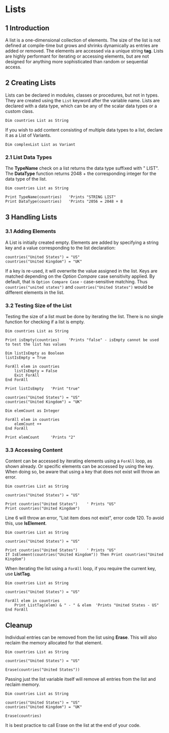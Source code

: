 # Lists

## 1 Introduction

A list is a one-dimensional collection of elements. The size of the list is not defined at compile-time but grows and shrinks dynamically as entries are added or removed. The elements are accessed via a unique string **tag**. Lists are highly performant for iterating or accessing elements, but are not designed for anything more sophisticated than random or sequential access.

## 2 Creating Lists

Lists can be declared in modules, classes or procedures, but not in types. They are created using the `List` keyword after the variable name. Lists are declared with a data type, which can be any of the scalar data types or a custom class.

``` voltscript
Dim countries List as String
```

If you wish to add content consisting of multiple data types to a list, declare it as a List of Variants.

``` voltscript
Dim complexList List as Variant
```

### 2.1 List Data Types

The **TypeName** check on a list returns the data type suffixed with " LIST". The **DataType** function returns 2048 + the corresponding integer for the data type of the list.

``` voltscript
Dim countries List as String

Print TypeName(countries)   'Prints "STRING LIST"
Print DataType(countries)   'Prints "2056 = 2048 + 8
```

## 3 Handling Lists

### 3.1 Adding Elements

A List is initially created empty. Elements are added by specifying a string key and a value corresponding to the list declaration:

``` voltscript
countries("United States") = "US"
countries("United Kingdom") = "UK"
```

If a key is re-used, it will overwrite the value assigned in the list. Keys are matched depending on the _Option Compare_ case sensitivity applied. By default, that is `Option Compare Case` - case-sensitive matching. Thus `countries("united states")` and `countries("United States")` would be different elements in the list.

### 3.2 Testing Size of the List

Testing the size of a list must be done by iterating the list. There is no single function for checking if a list is empty.

``` voltscript
Dim countries List as String

Print isEmpty(countries)    'Prints "false" - isEmpty cannot be used to test the list has values

Dim listIsEmpty as Boolean
listIsEmpty = True

ForAll elem in countries
    listIsEmpty = False
    Exit ForAll
End ForAll

Print listIsEmpty   'Print "true"

countries("United States") = "US"
countries("United Kingdom") = "UK"

Dim elemCount as Integer

ForAll elem in countries
    elemCount ++
End ForAll

Print elemCount     'Prints "2"
```

### 3.3 Accessing Content

Content can be accessed by iterating elements using a `ForAll` loop, as shown already. Or specific elements can be accessed by using the key. When doing so, be aware that using a key that does not exist will throw an error.

``` voltscript linenums="1"
Dim countries List as String

countries("United States") = "US"

Print countries("United States")    ' Prints "US"
Print countries("United Kingdom")
```

Line 6 will throw an error, "List item does not exist", error code 120. To avoid this, use **IsElement**.

``` voltscript
Dim countries List as String

countries("United States") = "US"

Print countries("United States")    ' Prints "US"
If IsElement(countries("United Kingdom")) Then Print countries("United Kingdom")
```

When iterating the list using a `ForAll` loop, if you require the current key, use **ListTag**.

``` voltscript
Dim countries List as String

countries("United States") = "US"

ForAll elem in countries
    Print ListTag(elem) & " - " & elem  'Prints "United States - US"
End ForAll
```

## Cleanup

Individual entries can be removed from the list using **Erase**. This will also reclaim the memory allocated for that element.

``` voltscript
Dim countries List as String

countries("United States") = "US"

Erase(countries("United States"))
```

Passing just the list variable itself will remove all entries from the list and reclaim memory.

``` voltscript
Dim countries List as String

countries("United States") = "US"
countries("United Kingdom") = "UK"

Erase(countries)
```

It is best practice to call Erase on the list at the end of your code.
